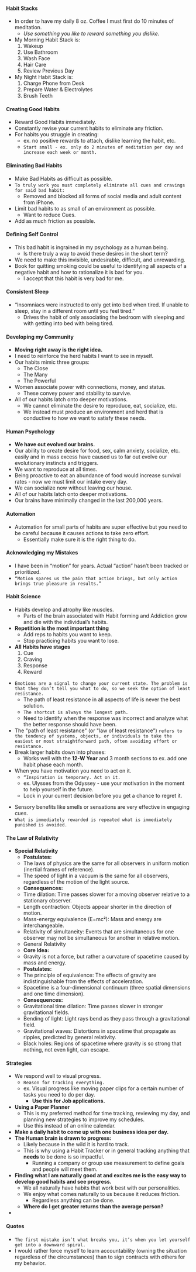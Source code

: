 #### **Habit Stacks**
 * In order to have my daily 8 oz. Coffee I must first do 10 minutes of meditation.
	 * *Use something you like to reward something you dislike.*
* My Morning Habit Stack is:
	1. Wakeup
	2. Use Bathroom
	3. Wash Face
	4. Hair Care
	5. Review Previous Day
* My Night Habit Stack is:
	1. Charge Phone from Desk
	2. Prepare Water & Electrolytes
	3. Brush Teeth

#### **Creating Good Habits**
* Reward Good Habits immediately.
* Constantly revise your current habits to eliminate any friction.
* For habits you struggle in creating:
	* ex. no positive rewards to attach, dislike learning the habit, etc.
	* `Start small - ex. only do 2 minutes of meditation per day and increase each week or month.`

#### **Eliminating Bad Habits**
* Make Bad Habits as difficult as possible.
* `To truly work you must completely eliminate all cues and cravings for said bad habit:`
	* Removed and blocked all forms of social media and adult content from iPhone.
* Limit bad habits to as small of an environment as possible.
	* Want to reduce Cues.
* Add as much friction as possible.

#### **Defining Self Control**
* This bad habit is ingrained in my psychology as a human being.
	* Is there truly a way to avoid these desires in the short term?
* We need to make this invisible, undesirable, difficult, and unrewarding.
* Book for quitting smoking could be useful to identifying all aspects of a negative habit and how to rationalize it is bad for you.
	* I accept that this habit is very bad for me.

#### **Consistent Sleep**
- “Insomniacs were instructed to only get into bed when tired. If unable to sleep, stay in a different room until you feel tired.”
	- Drives the habit of only associating the bedroom with sleeping and with getting into bed with being tired.

#### **Developing my Community**
- **Moving right away is the right idea.**
- I need to reinforce the herd habits I want to see in myself. 
- Our habits mimic three groups:
	- The Close
	- The Many
	- The Powerful
- Women associate power with connections, money, and status.
	- These convey power and stability to survive.
- All of our habits latch onto deeper motivations.
	- We cannot eliminate the desire to reproduce, eat, socialize, etc.
	- We instead must produce an environment and herd that is conductive to how we want to satisfy these needs.

#### **Human Psychology**
- **We have out evolved our brains.**
- Our ability to create desire for food, sex, calm anxiety, socialize, etc. easily and in mass excess have caused us to far out evolve our evolutionary instincts and triggers.
- We want to reproduce at all times.
- Being proactive to eat an abundance of food would increase survival rates - now we must limit our intake every day.
- We can socialize now without leaving our house.
- All of our habits latch onto deeper motivations.
- Our brains have minimally changed in the last 200,000 years.

#### **Automation**
- Automation for small parts of habits are super effective but you need to be careful because it causes actions to take zero effort.
	- Essentially make sure it is the right thing to do.

#### **Acknowledging my Mistakes**
- I have been in “motion” for years. Actual “action” hasn’t been tracked or prioritized.
- `“Motion spares us the pain that action brings, but only action brings true pleasure in results.”`
#### **Habit Science**
- Habits develop and atrophy like muscles.
	- Parts of the brain associated with Habit forming and Addiction grow and die with the individual’s habits.
- **Repetition is the most important thing**
	- Add reps to habits you want to keep.
	- Stop practicing habits you want to lose.
- **All Habits have stages**
	1. Cue
	2. Craving
	3. Response
	4. Reward
* `Emotions are a signal to change your current state. The problem is that they don’t tell you what to do, so we seek the option of least resistance.`
	* The path of least resistance in all aspects of life is never the best solution.
	* `The shortcut is always the longest path.`
	* Need to identify when the response was incorrect and analyze what the better response should have been.
* The "path of least resistance" (or "law of least resistance") `refers to the tendency of systems, objects, or individuals to take the easiest or most straightforward path, often avoiding effort or resistance.`
* Break larger habits down into phases:
	* Works well with the **12-W Year** and 3 month sections to ex. add one habit phase each month.
* When you have motivation you need to act on it.
	- `“Inspiration is temporary. Act on it.`
	- ex. Ulysses from the Odyssey - use your motivation in the moment to help yourself in the future.
	- Lock in your current decision before you get a chance to regret it.
- Sensory benefits like smells or sensations are very effective in engaging cues.
- `What is immediately rewarded is repeated what is immediately punished is avoided.`
#### **The Law of Relativity**
* **Special Relativity**
	- **Postulates:**
    - The laws of physics are the same for all observers in uniform motion (inertial frames of reference). 
    - The speed of light in a vacuum is the same for all observers, regardless of the motion of the light source.     
	- **Consequences:**
    - Time dilation: Time passes slower for a moving observer relative to a stationary observer. 
    - Length contraction: Objects appear shorter in the direction of motion. 
    - Mass-energy equivalence (E=mc²): Mass and energy are interchangeable. 
    - Relativity of simultaneity: Events that are simultaneous for one observer may not be simultaneous for another in relative motion. 
	* General Relativity 
	- **Core Idea:**
	- Gravity is not a force, but rather a curvature of spacetime caused by mass and energy. 
	- **Postulates:**
    - The principle of equivalence: The effects of gravity are indistinguishable from the effects of acceleration. 
    - Spacetime is a four-dimensional continuum (three spatial dimensions and one time dimension). 
	- **Consequences:**
    - Gravitational time dilation: Time passes slower in stronger gravitational fields. 
    - Bending of light: Light rays bend as they pass through a gravitational field. 
    - Gravitational waves: Distortions in spacetime that propagate as ripples, predicted by general relativity. 
    - Black holes: Regions of spacetime where gravity is so strong that nothing, not even light, can escape.

#### **Strategies**
- We respond well to visual progress.
	- `Reason for tracking everything.`
	- ex. Visual progress like moving paper clips for a certain number of tasks you need to do per day.
		- **Use this for Job applications.**
- **Using a Paper Planner**
	- This is my preferred method for time tracking, reviewing my day, and planning new strategies to improve my schedules.
	- Use this instead of an online calendar.
- **Make a daily habit to come up with one business idea per day.**
- **The Human brain is drawn to progress:**
	- Likely because in the wild it is hard to track.
	- This is why using a Habit Tracker or in general tracking anything that **needs** to be done is so impactful.
		- Running a company or group use measurement to define goals and people will meet them.
- **Finding what I am naturally good at and excites me is the easy way to develop good habits and see progress.**
	- We all naturally have habits that work best with our personalities.
	- We enjoy what comes naturally to us because it reduces friction.
		- Regardless anything can be done.
	- **Where do I get greater returns than the average person?**
- 

#### **Quotes**
- `The first mistake isn’t what breaks you, it’s when you let yourself get into a downward spiral.`
- I would rather force myself to learn accountability (owning the situation regardless of the circumstances) than to sign contracts with others for my behavior.